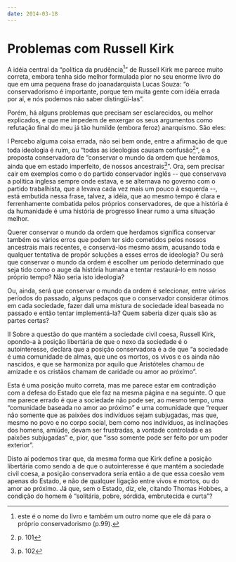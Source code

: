 ```yaml
---
date: 2014-03-18
---
```


# Problemas com Russell Kirk

A idéia central da “política da prudência[^1]” de Russell Kirk me parece muito correta, embora tenha sido melhor formulada pior no seu enorme livro do que em uma pequena frase do joanadarquista Lucas Souza: “o conservadorismo é importante, porque tem muita gente com idéia errada por aí, e nós podemos não saber distingüi-las”.

Porém, há alguns problemas que precisam ser esclarecidos, ou melhor explicados, e que me impedem de enxergar os seus argumentos como refutação final do meu já tão humilde (embora feroz) anarquismo. São eles:

I
Percebo alguma coisa errada, não sei bem onde, entre a afirmação de que toda ideologia é ruim, ou “todas as ideologias causam confusão[^2]”, e a proposta conservadora de “conservar o mundo da ordem que herdamos, ainda que em estado imperfeito, de nossos ancestrais[^3]”. Ora, sem precisar cair em exemplos como o do partido conservador inglês -- que conservava a política inglesa sempre onde estava, e se alternava no governo com o partido trabalhista, que a levava cada vez mais um pouco à esquerda --, está embutida nessa frase, talvez, a idéia, que ao mesmo tempo é clara e ferrenhamente combatida pelos próprios conservadores, de que a história é da humanidade é uma história de progresso linear rumo a uma situação melhor.

Querer conservar o mundo da ordem que herdamos significa conservar também os vários erros que podem ter sido cometidos pelos nossos ancestrais mais recentes, e conservá-los mesmo assim, acusando toda e qualquer tentativa de propôr soluções a esses erros de ideologia?
Ou será que conservar o mundo da ordem é escolher um período determinado que seja tido como o auge da história humana e tentar restaurá-lo em nosso próprio tempo? Não seria isto ideologia?

Ou, ainda, será que conservar o mundo da ordem é selecionar, entre vários períodos do passado, alguns pedaços que o conservador considerar ótimos em cada sociedade, fazer dali uma mistura de sociedade ideal baseada no passado e então tentar implementá-la? Quem saberia dizer quais são as partes certas?

II
Sobre a questão do que mantém a sociedade civil coesa, Russell Kirk, opondo-a à posição libertária de que o nexo da sociedade é o autointeresse, declara que a posição conservadora é a de que “a sociedade é uma comunidade de almas, que une os mortos, os vivos e os ainda não nascidos, e que se harmoniza por aquilo que Aristóteles chamou de amizade e os cristãos chamam de caridade ou amor ao próximo”.

Esta é uma posição muito correta, mas me parece estar em contradição com a defesa do Estado que ele faz na mesma página e na seguinte. O que me parece errado é que a sociedade não pode ser, ao mesmo tempo, uma “comunidade baseada no amor ao próximo” e uma comunidade que “requer não somente que as paixões dos indivíduos sejam subjugadas, mas que, mesmo no povo e no corpo social, bem como nos indivíduos, as inclinações dos homens, amiúde, devam ser frustradas, a vontade controlada e as paixões subjugadas” e, pior, que “isso somente pode ser feito por um poder exterior”.

Disto aí podemos tirar que, da mesma forma que Kirk define a posição libertária como sendo a de que o autointeresse é que mantém a sociedade civil coesa, a posição conservadora seria então a de que essa coesão vem apenas do Estado, e não de qualquer ligação entre vivos e mortos, ou do amor ao próximo. Já que, sem o Estado, diz, ele, citando Thomas Hobbes, a condição do homem é  “solitária, pobre, sórdida, embrutecida e curta”?

[^1]: este é o nome do livro e também um outro nome que ele dá para o próprio conservadorismo (p.99).
[^2]: p. 101
[^3]: p. 102
